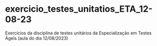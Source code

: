 # exercicio_testes_unitatios_ETA_12-08-23
Exercícios da disciplina de testes unitários da Especialização em Testes Ágeis (aula do dia 12/08/2023)

